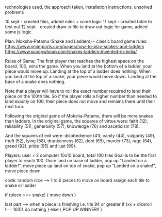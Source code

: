 <!-- GA SEI 32 Project 1: Game -->
<!-- ZY, 10 Sept 2021 -->
technologies used, the approach taken, installation instructions, unsolved problems

10 sept - created files, added rules + some logic
11 sept - created table to test out
12 sept - created draw io file to draw out logic for game, added some js logic

Plan: Moksha-Patamu (Snake and Ladders) - classic board game
rules: https://www.ymimports.com/pages/how-to-play-snakes-and-ladders
https://www.scoopwhoop.com/snakes-ladders-invented-in-india/

Rules of Game:
The first player that reaches the highest space on the board, 100, wins the game.
When you land at the bottom of a ladder, your piece would move up. Landing at the top of a ladder does nothing. When you land at the top of a snake, your piece would move down. Landing at the base of a snake does nothing.

Note that a player will have to roll the exact number required to land their piece on the 100th tile. So if the player rolls a higher number than needed to land exactly on 100, their piece does not move and remains there until their next turn.

Following the original game of Moksha-Patamu, there will be more snakes than ladders.
In the original game, the squares of virtue were: faith (12), reliability (51), generosity (57), knowledge (76) and asceticism (78).

And the squares of evil were: disobedience (41), vanity (44), vulgarity (49), theft (52), lying (58), drunkenness (62), debt (69), murder (73), rage (84), greed (92), pride (95) and lust (99). 


Players: user + 2 computer
10x10 board, total 100 tiles
Goal is to be the first player to reach 100.
Once land on base of ladder, pop up "Landed on a ladder!", move piece up
land on top of snake, pop up "Landed on a snake!", move piece down

code:
random dice --> 1 to 6
pieces to move on board
assign each tile to snake or ladder

if (piece === snake) {
    move down
}

last part --> when a piece is finishing i.e. tile 94 or greater
if (xx + diceroll !== 100){
    do nothing
}
else {
    POP UP WINNER!!
}